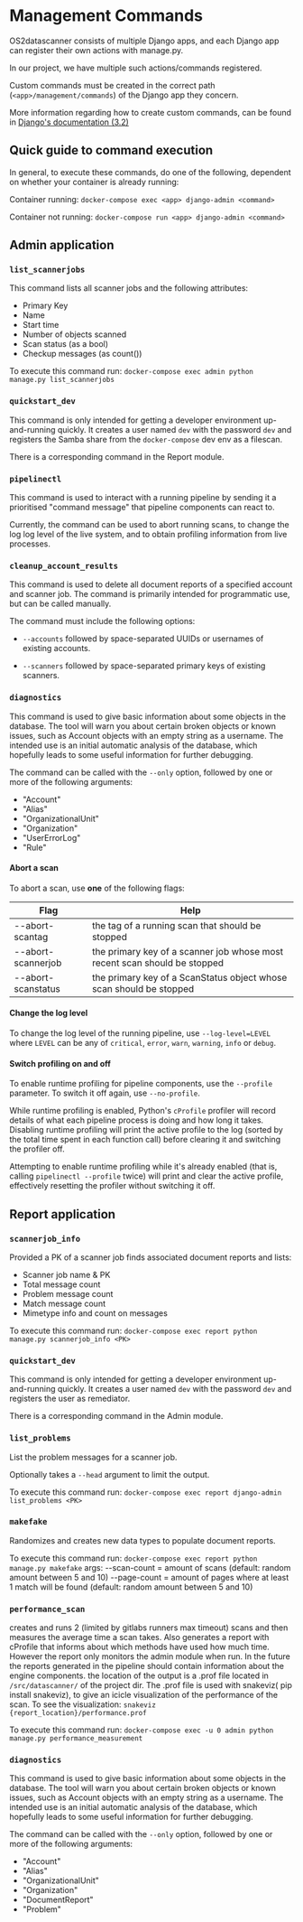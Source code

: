 # Management Commands

OS2datascanner consists of multiple Django apps, and each Django app can
register their own actions with manage.py.

In our project, we have multiple such actions/commands registered.
 
Custom commands must be created in the correct path
(`<app>/management/commands`) of the Django app they concern.

More information regarding how to create custom commands, can be found in
[Django's documentation
(3.2)](https://docs.djangoproject.com/en/3.2/howto/custom-management-commands/)


## Quick guide to command execution

In general, to execute these commands, do one of the following, dependent on
whether your container is already running:

Container running: `docker-compose exec <app> django-admin <command>`

Container not running: `docker-compose run <app> django-admin <command>`


## Admin application

### `list_scannerjobs`

This command lists all scanner jobs and the following attributes:   

* Primary Key
* Name
* Start time
* Number of objects scanned
* Scan status (as a bool)
* Checkup messages (as count())

To execute this command run:
`docker-compose exec admin python manage.py list_scannerjobs`


### `quickstart_dev`

This command is only intended for getting a developer environment
up-and-running quickly. It creates a user named `dev` with the password `dev`
and registers the Samba share from the `docker-compose` dev env as a filescan.

There is a corresponding command in the Report module.


### `pipelinectl`

This command is used to interact with a running pipeline by sending it a
prioritised "command message" that pipeline components can react to.

Currently, the command can be used to abort running scans, to change the log
log level of the live system, and to obtain profiling information from live
processes.


### `cleanup_account_results`

This command is used to delete all document reports of a specified account
and scanner job. The command is primarily intended for programmatic use, but
can be called manually.

The command must include the following options:

* `--accounts` followed by space-separated UUIDs or usernames of existing 
  accounts.

* `--scanners` followed by space-separated primary keys of existing scanners.

### `diagnostics`

This command is used to give basic information about some objects in the
database. The tool will warn you about certain broken objects or known issues,
such as Account objects with an empty string as a username. The intended use
is an initial automatic analysis of the database, which hopefully leads to
some useful information for further debugging.

The command can be called with the `--only` option, followed by one or more
of the following arguments:

* "Account"
* "Alias"
* "OrganizationalUnit"
* "Organization"
* "UserErrorLog"
* "Rule"

#### Abort a scan

To abort a scan, use **one** of the following flags:

| Flag               | Help                                                                      |
|--------------------|---------------------------------------------------------------------------|
| --abort-scantag    | the tag of a running scan that should be stopped                          |
| --abort-scannerjob | the primary key of a scanner job whose most recent scan should be stopped |
| --abort-scanstatus | the primary key of a ScanStatus object whose scan should be stopped       |

#### Change the log level

To change the log level of the running pipeline, use `--log-level=LEVEL` where
`LEVEL` can be any of `critical`, `error`, `warn`, `warning`, `info` or
`debug`.

#### Switch profiling on and off

To enable runtime profiling for pipeline components, use the `--profile`
parameter. To switch it off again, use `--no-profile`.

While runtime profiling is enabled, Python's `cProfile` profiler will record
details of what each pipeline process is doing and how long it takes.
Disabling runtime profiling will print the active profile to the log
(sorted by the total time spent in each function call) before clearing it and
switching the profiler off.

Attempting to enable runtime profiling while it's already enabled (that is,
calling `pipelinectl --profile` twice) will print and clear the active profile,
effectively resetting the profiler without switching it off.


## Report application


### `scannerjob_info`

Provided a PK of a scanner job finds associated document reports and lists:

* Scanner job name & PK
* Total message count
* Problem message count
* Match message count
* Mimetype info and count on messages

To execute this command run:
`docker-compose exec report python manage.py scannerjob_info <PK>`


### `quickstart_dev`

This command is only intended for getting a developer environment
up-and-running quickly. It creates a user named `dev` with the password `dev`
and registers the user as remediator.

There is a corresponding command in the Admin module.


### `list_problems`

List the problem messages for a scanner job.

Optionally takes a `--head` argument to limit the output.

To execute this command run:
`docker-compose exec report django-admin list_problems <PK>`


### `makefake`

Randomizes and creates new data types to populate document reports.

To execute this command run:
`docker-compose exec report python manage.py makefake`
args: 
--scan-count = amount of scans (default: random amount between 5 and 10)
--page-count = amount of pages where at least 1 match will be found (default: random amount between 5 and 10)

### `performance_scan`

creates and runs 2 (limited by gitlabs runners max timeout) scans and then measures
the average time a scan takes. Also generates a report with cProfile that informs
about which methods have used how much time. However the report only monitors the
admin module when run. In the future the reports generated in the pipeline should 
contain information about the engine components.
the location of the output is a .prof file located in `/src/datascanner/` of the project dir. 
The .prof file is used with snakeviz( pip install snakeviz), to give
an icicle visualization of the performance of the scan.
To see the visualization: `snakeviz {report_location}/performance.prof`

To execute this command run:
`docker-compose exec -u 0 admin python manage.py performance_measurement`

### `diagnostics`

This command is used to give basic information about some objects in the
database. The tool will warn you about certain broken objects or known issues,
such as Account objects with an empty string as a username. The intended use
is an initial automatic analysis of the database, which hopefully leads to
some useful information for further debugging.

The command can be called with the `--only` option, followed by one or more
of the following arguments:

* "Account"
* "Alias"
* "OrganizationalUnit"
* "Organization"
* "DocumentReport"
* "Problem"